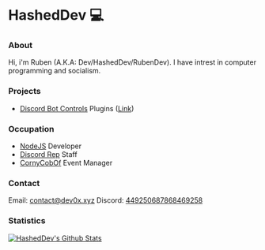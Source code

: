 # HashedDev 💻
### About
Hi, i'm Ruben (A.K.A: Dev/HashedDev/RubenDev).
I have intrest in computer programming and socialism.

### Projects
* [Discord Bot Controls](https://store.steampowered.com/app/1010170/Discord_Bot__Controls/) Plugins ([Link](https://github.com/Discord-Bot-Controls/Plugins))

### Occupation
* [NodeJS](https://nodejs.org/en/) Developer
* [Discord Rep](https://discordrep.com/u/449250687868469258) Staff
* [CornyCobOf](https://twitch.tv/cornycobof) Event Manager

### Contact
Email: [contact@dev0x.xyz](mailto:contact@dev0x.xyz)
Discord: [449250687868469258]()

### Statistics
[![HashedDev's Github Stats](https://github-readme-stats.vercel.app/api?username=HashedDev&count_private=true&theme=tokyonight&show_icons=true)](https://github.com/anuraghazra/github-readme-stats)
